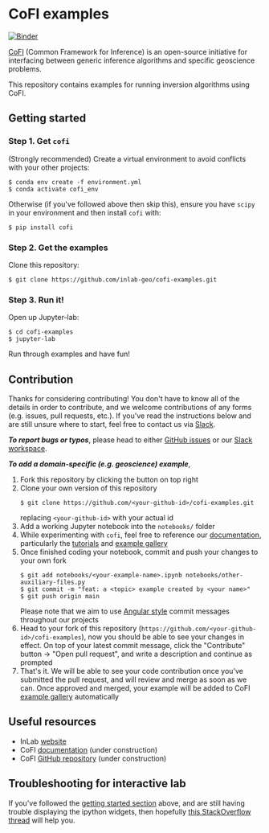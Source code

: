 # CoFI examples

[![Binder](https://mybinder.org/badge_logo.svg)](https://mybinder.org/v2/gh/inlab-geo/cofi-examples/main?filepath=index.ipynb)

[CoFI](https://github.com/inlab-geo/cofi) (Common Framework for Inference) is an open-source 
initiative for interfacing between generic inference algorithms and specific geoscience problems.

This repository contains examples for running inversion algorithms using CoFI.

## Getting started

### Step 1. Get `cofi`

(Strongly recommended) Create a virtual environment to avoid conflicts with your other projects:

```console
$ conda env create -f environment.yml
$ conda activate cofi_env
```

Otherwise (if you've followed above then skip this), ensure you have `scipy` in your environment and then install `cofi` with:

```console
$ pip install cofi
```

### Step 2. Get the examples

Clone this repository:

```console
$ git clone https://github.com/inlab-geo/cofi-examples.git
```

### Step 3. Run it!

Open up Jupyter-lab:

```console
$ cd cofi-examples
$ jupyter-lab
```

Run through examples and have fun!

## Contribution

Thanks for considering contributing! You don't have to know all of the details
in order to contribute, and we welcome contributions of any forms (e.g. issues,
pull requests, etc.). If you've read the instructions below and are still unsure
where to start, feel free to contact us via [Slack](https://inlab-geo.slack.com/).

***To report bugs or typos***, please head to either [GitHub issues](https://github.com/inlab-geo/cofi-examples/issues) 
or our [Slack workspace](https://inlab-geo.slack.com/).

***To add a domain-specific (e.g. geoscience) example***, 
1. Fork this repository by clicking the button on top right
2. Clone your own version of this repository
   ```console
   $ git clone https://github.com/<your-github-id>/cofi-examples.git
   ```
   replacing `<your-github-id>` with your actual id
3. Add a working Jupyter notebook into the `notebooks/` folder
4. While experimenting with `cofi`, feel free to reference our 
   [documentation](https://cofi.readthedocs.io/en/latest/), particularly the
   [tutorials](https://cofi.readthedocs.io/en/latest/tutorial.html) and
   [example gallery](https://cofi.readthedocs.io/en/latest/cofi-examples/generated/index.html)
5. Once finished coding your notebook, commit and push your changes to your own fork
   ```console
   $ git add notebooks/<your-example-name>.ipynb notebooks/other-auxiliary-files.py
   $ git commit -m "feat: a <topic> example created by <your name>"
   $ git push origin main
   ```
   Please note that we aim to use [Angular style](https://github.com/angular/angular.js/blob/master/DEVELOPERS.md#-git-commit-guidelines) 
   commit messages throughout our projects
6. Head to your fork of this repository (`https://github.com/<your-github-id>/cofi-examples`),
   now you should be able to see your changes in effect. On top of your latest commit
   message, click the "Contribute" button -> "Open pull request", and write a description
   and continue as prompted
7. That's it. We will be able to see your code contribution once you've
   submitted the pull request, and will review and merge as soon as we can. Once
   approved and merged, your example will be added to CoFI 
   [example gallery](https://cofi.readthedocs.io/en/latest/cofi-examples/generated/index.html)
   automatically

## Useful resources
- InLab [website](http://www.inlab.edu.au/)
- CoFI [documentation](https://cofi.readthedocs.io/en/latest/index.html) (under construction)
- CoFI [GitHub repository](https://github.com/inlab-geo/cofi) (under construction)

## Troubleshooting for interactive lab
If you've followed the [getting started section](README.md#getting-started) above, and are still 
having trouble displaying the ipython widgets, then hopefully 
[this StackOverflow thread](https://stackoverflow.com/questions/36351109/ipython-notebook-ipywidgets-does-not-show) 
will help you. 
